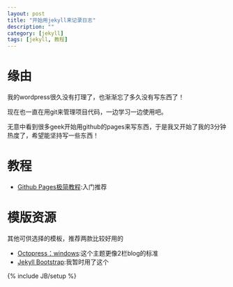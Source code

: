 ```yaml
---
layout: post
title: "开始用jekyll来记录日志"
description: ""
category: [jekyll]
tags: [jekyll, 教程]
---
```

# 缘由
我的wordpress很久没有打理了，也渐渐忘了多久没有写东西了！

现在也一直在用git来管理项目代码，一边学习一边使用吧。

无意中看到很多geek开始用github的pages来写东西，于是我又开始了我的3分钟热度了，希望能坚持写一些东西！

# 教程
* [Github Pages极简教程](http://chen.yanping.me/cn/blog/2012/03/18/github-pages-step-by-step/):入门推荐

# 模版资源
其他可供选择的模板，推荐两款比较好用的

* [Octopress：windows](http://www.octopress.org/):这个主题更像2栏blog的标准
* [Jekyll Bootstrap](http://jekyllbootstrap.com/):我暂时用了这个




{% include JB/setup %}




